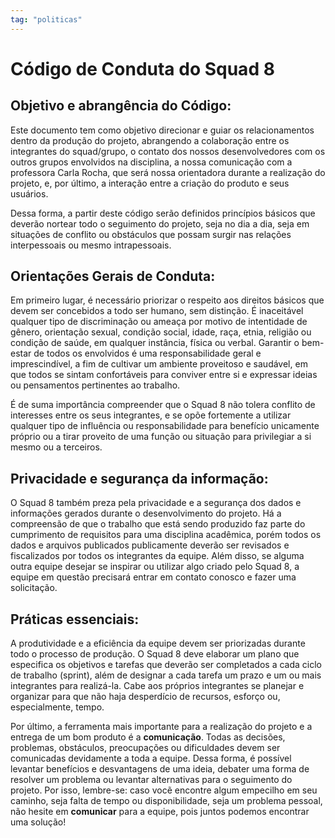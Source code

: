 ```yaml
---
tag: "politicas"
---
```

# Código de Conduta do Squad 8

## Objetivo e abrangência do Código:

Este documento tem como objetivo direcionar e guiar os relacionamentos dentro da produção do projeto, abrangendo a colaboração entre os integrantes do squad/grupo, o contato dos nossos desenvolvedores com os outros grupos envolvidos na disciplina, a nossa comunicação com a professora Carla Rocha, que será nossa orientadora durante a realização do projeto, e, por último, a interação entre a criação do produto e seus usuários.

Dessa forma, a partir deste código serão definidos princípios básicos que deverão nortear todo o seguimento do projeto, seja no dia a dia, seja em situações de conflito ou obstáculos que possam surgir nas relações interpessoais ou mesmo intrapessoais.


## Orientações Gerais de Conduta:

Em primeiro lugar, é necessário priorizar o respeito aos direitos básicos que devem ser concebidos a todo ser humano, sem distinção. É inaceitável qualquer tipo de discriminação ou ameaça por motivo de intentidade de gênero, orientação sexual, condição social, idade, raça, etnia, religião ou condição de saúde, em qualquer instância, física ou verbal. Garantir o bem-estar de todos os envolvidos é uma responsabilidade geral e imprescindível, a fim de cultivar um ambiente proveitoso e saudável, em que todos se sintam confortáveis para conviver entre si e expressar ideias ou pensamentos pertinentes ao trabalho.

É de suma importância compreender que o Squad 8 não tolera conflito de interesses entre os seus integrantes, e se opõe fortemente a utilizar qualquer tipo de influência ou responsabilidade para benefício unicamente próprio ou a tirar proveito de uma função ou situação para privilegiar a si mesmo ou a terceiros.


## Privacidade e segurança da informação:

O Squad 8 também preza pela privacidade e a segurança dos dados e informações gerados durante o desenvolvimento do projeto. Há a compreensão de que o trabalho que está sendo produzido faz parte do cumprimento de requisitos para uma disciplina acadêmica, porém todos os dados e arquivos publicados publicamente deverão ser revisados e fiscalizados por todos os integrantes da equipe. Além disso, se alguma outra equipe desejar se inspirar ou utilizar algo criado pelo Squad 8, a equipe em questão precisará entrar em contato conosco e fazer uma solicitação.


## Práticas essenciais:

A produtividade e a eficiência da equipe devem ser priorizadas durante todo o processo de produção. O Squad 8 deve elaborar um plano que especifica os objetivos e tarefas que deverão ser completados a cada ciclo de trabalho (sprint), além de designar a cada tarefa um prazo e um ou mais integrantes para realizá-la. Cabe aos próprios integrantes se planejar e organizar para que não haja desperdício de recursos, esforço ou, especialmente, tempo.

Por último, a ferramenta mais importante para a realização do projeto e a entrega de um bom produto é a **comunicação**. Todas as decisões, problemas, obstáculos, preocupações ou dificuldades devem ser comunicadas devidamente a toda a equipe. Dessa forma, é possível levantar benefícios e desvantagens de uma ideia, debater uma forma de resolver um problema ou levantar alternativas para o seguimento do projeto. Por isso, lembre-se: caso vocẽ encontre algum empecilho em seu caminho, seja falta de tempo ou disponibilidade, seja um problema pessoal, não hesite em **comunicar** para a equipe, pois juntos podemos encontrar uma solução!





